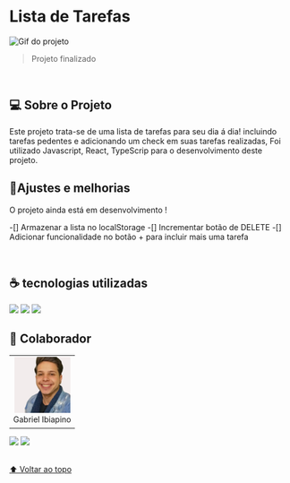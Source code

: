 # Lista de Tarefas

<img src="" alt="Gif do projeto">


> Projeto finalizado 
<br>

## 💻 Sobre o Projeto
Este projeto trata-se de uma lista de tarefas para seu dia á dia! incluindo tarefas pedentes e adicionando um check em suas tarefas realizadas, Foi utilizado Javascript, React, TypeScrip para o desenvolvimento deste projeto.
## 🔧Ajustes e melhorias
O projeto ainda está em desenvolvimento !

-[] Armazenar a lista no localStorage
-[] Incrementar botão de DELETE
-[] Adicionar funcionalidade no botão + para incluir mais uma tarefa

<br>


## ☕ tecnologias utilizadas

<img src="https://img.shields.io/badge/JavaScript-F7DF1E?style=for-the-badge&logo=javascript&logoColor=black">
<img src="https://img.shields.io/badge/TypeScript-007ACC?style=for-the-badge&logo=typescript&logoColor=white">
<img src="https://img.shields.io/badge/React-20232A?style=for-the-badge&logo=react&logoColor=61DAFB">


<br>

## 🤝 Colaborador

<table>
  <tr>
    <td align="center">
      <a href="#">
        <img src="./src/Assets/Eu.png" width="100px;" alt="Foto do Gabriel Silva no GitHub"/><br>
        <sub>
          <a >Gabriel Ibiapino</a>
        </sub>
      </a>
    </td>
  </tr>
</table>

<div>
 <a href="https://www.linkedin.com/in/gabriel-ibiapino-louren%C3%A7o-da-silva-749b78198/" target="_blank"><img src="https://img.shields.io/badge/-LinkedIn-%230077B5?style=for-the-badge&logo=linkedin&logoColor=white" target="_blank"></a> 
<a href = "mailto:lourencogabriel77@gmail.com"><img src="https://img.shields.io/badge/-Gmail-%23333?style=for-the-badge&logo=gmail&logoColor=white" target="_blank"></a>
</div>
<br>


[⬆ Voltar ao topo](#Lista-de-Tarefas)<br>